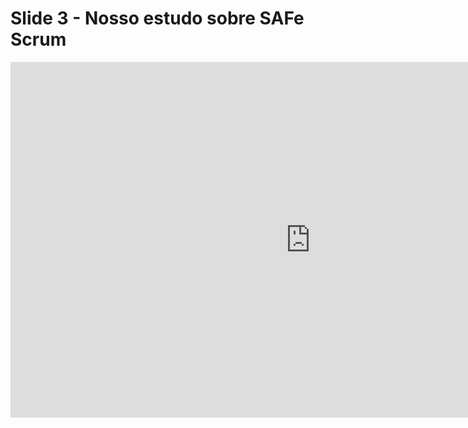 # Slide 3 - Nosso estudo sobre SAFe Scrum
<iframe src="https://docs.google.com/presentation/d/e/2PACX-1vQTNnli6XXUcQfv0DmqgNlLJhcXf1XYJtURyDBOAFhgZZ0JwB11b41XGwarIcORGrWSHpJRsihZtRN2/embed?start=false&loop=false&delayms=3000" frameborder="0" width="960" height="569" allowfullscreen="true" mozallowfullscreen="true" webkitallowfullscreen="true"></iframe>